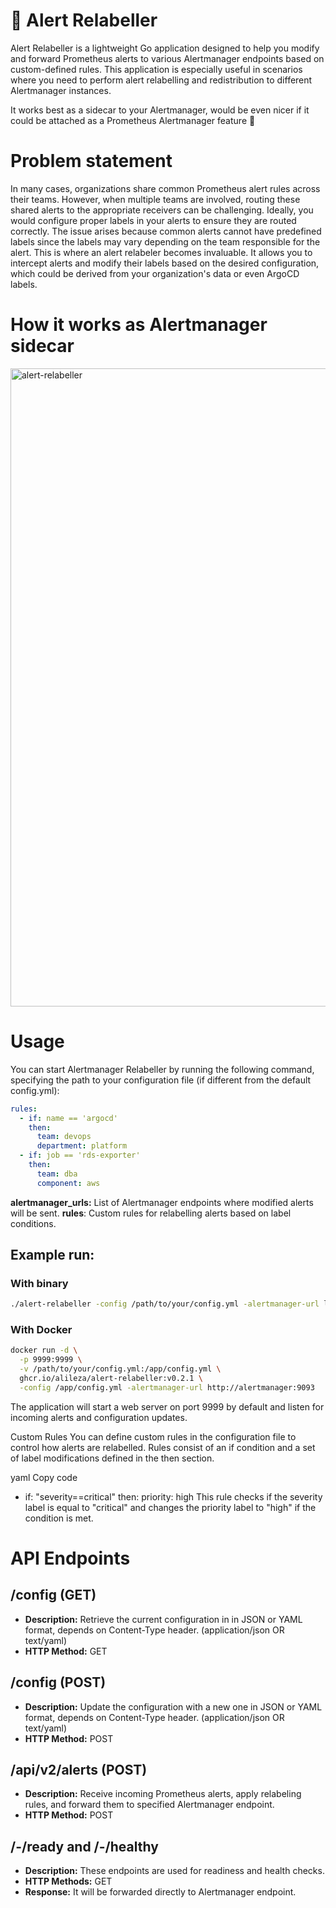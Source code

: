 # 🚀 Alert Relabeller

Alert Relabeller is a lightweight Go application designed to help you modify and forward Prometheus alerts to various Alertmanager endpoints based on custom-defined rules. This application is especially useful in scenarios where you need to perform alert relabelling and redistribution to different Alertmanager instances.

It works best as a sidecar to your Alertmanager, would be even nicer if it could be attached as a Prometheus Alertmanager feature 🤞

# Problem statement

In many cases, organizations share common Prometheus alert rules across their teams. However, when multiple teams are involved, routing these shared alerts to the appropriate receivers can be challenging. Ideally, you would configure proper labels in your alerts to ensure they are routed correctly. The issue arises because common alerts cannot have predefined labels since the labels may vary depending on the team responsible for the alert. This is where an alert relabeler becomes invaluable. It allows you to intercept alerts and modify their labels based on the desired configuration, which could be derived from your organization's data or even ArgoCD labels.

# How it works as Alertmanager sidecar

<img width="1021" alt="alert-relabeller" src="https://github.com/alileza/alert-relabeller/assets/1962129/45cd08ec-abff-4c2b-81c5-8cb04dd8ba3b">



# Usage

You can start Alertmanager Relabeller by running the following command, specifying the path to your configuration file (if different from the default config.yml):

```yaml
rules:
  - if: name == 'argocd'
    then: 
      team: devops
      department: platform
  - if: job == 'rds-exporter'
    then: 
      team: dba
      component: aws
```


**alertmanager_urls:** List of Alertmanager endpoints where modified alerts will be sent.
**rules**: Custom rules for relabelling alerts based on label conditions.

## Example run:

### With binary

```sh
./alert-relabeller -config /path/to/your/config.yml -alertmanager-url localhost:9093 -port 9999
```

### With Docker

```sh
docker run -d \
  -p 9999:9999 \
  -v /path/to/your/config.yml:/app/config.yml \
  ghcr.io/alileza/alert-relabeller:v0.2.1 \
  -config /app/config.yml -alertmanager-url http://alertmanager:9093
```

The application will start a web server on port 9999 by default and listen for incoming alerts and configuration updates.

Custom Rules
You can define custom rules in the configuration file to control how alerts are relabelled. Rules consist of an if condition and a set of label modifications defined in the then section.


yaml
Copy code
- if: "severity==critical"
  then:
    priority: high
This rule checks if the severity label is equal to "critical" and changes the priority label to "high" if the condition is met.

# API Endpoints

## /config (GET)
- **Description:** Retrieve the current configuration in in JSON or YAML format, depends on Content-Type header. (application/json OR text/yaml)
- **HTTP Method:** GET

## /config (POST)
- **Description:** Update the configuration with a new one in JSON or YAML format, depends on Content-Type header. (application/json OR text/yaml)
- **HTTP Method:** POST

## /api/v2/alerts (POST)
- **Description:** Receive incoming Prometheus alerts, apply relabeling rules, and forward them to specified Alertmanager endpoint.
- **HTTP Method:** POST

## /-/ready and /-/healthy
- **Description:** These endpoints are used for readiness and health checks.
- **HTTP Methods:** GET
- **Response:** It will be forwarded directly to Alertmanager endpoint.
